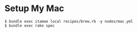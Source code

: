# Setup My Mac

```
$ bundle exec itamae local recipes/brew.rb -y nodes/mac.yml
$ bundle exec rake spec
```
